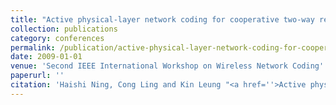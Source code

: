 ```yaml
---
title: "Active physical-layer network coding for cooperative two-way relay channels"
collection: publications
category: conferences
permalink: /publication/active-physical-layer-network-coding-for-cooperative-two-way-relay-channels
date: 2009-01-01
venue: 'Second IEEE International Workshop on Wireless Network Coding'
paperurl: ''
citation: 'Haishi Ning, Cong Ling and Kin Leung "<a href=''>Active physical-layer network coding for cooperative two-way relay channels</a>", Second IEEE International Workshop on Wireless Network Coding, Rome, Italy, 2009.'
---
```

